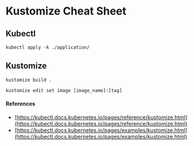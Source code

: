 # Kustomize Cheat Sheet

## Kubectl
```
kubectl apply -k ./application/
```

## Kustomize
```
kustomize build .

kustomize edit set image [image_name]:[tag]
```

#### References
- [https://kubectl.docs.kubernetes.io/pages/reference/kustomize.html](https://kubectl.docs.kubernetes.io/pages/reference/kustomize.html)
- [https://kubectl.docs.kubernetes.io/pages/examples/kustomize.html](https://kubectl.docs.kubernetes.io/pages/examples/kustomize.html)
